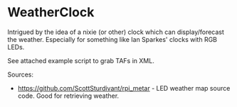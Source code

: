 # WeatherClock
Intrigued by the idea of a nixie (or other) clock which can display/forecast the weather.  Especially for something like Ian Sparkes' clocks with RGB LEDs.

See attached example script to grab TAFs in XML.

Sources:

 * https://github.com/ScottSturdivant/rpi_metar - LED weather map source code.  Good for retrieving weather.
